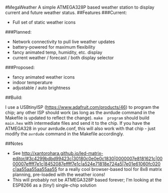 #MegaWeather
A simple ATMEGA328P based weather station to display current and future weather status.
##Features
###Current:

* Full set of static weather icons

###Planned:

* Network connectivity to pull live weather updates
* battery-powered for maximum flexibility
* fancy animated temp, humidity, etc. display
* current weather / forecast / both display selector

###Proposed:

* fancy animated weather icons
* indoor temperature
* adjustable / auto brightness

##Build:

I use a USBtinyISP (https://www.adafruit.com/products/46) to program the chip; any other ISP should
work (as long as the avrdude command in the Makefile is updated to reflect the change). `make 
program` should build `main.hex` with intermediate files and send it to the chip. If you have the
ATMEGA328 in your avrdude.conf, this will also work with that chip - just modify the `avrdude`
command in the Makefile accordingly.

##Notes

* See
  http://xantorohara.github.io/led-matrix-editor/#3c4299bdbd99423c|30180c0e0e0c1830|0000007e8181621c|0000007effff7e1c|8452087effff7e1c|a524e71818e724a5|7e01e61060fc020c|aa55aa55aa55aa55
  for a really cool browser-based tool for 8x8 matrix planning, pre-loaded with the weather icons!
* This will probably not be ATMEGA328P based forever; I'm looking at the ESP8266 as a (tiny!)
  single-chip solution
